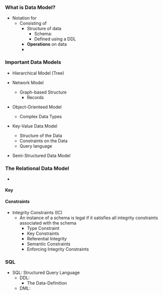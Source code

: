 
### What is Data Model?
* Notation for
  * Consisting of 
    * Structure of data
      * Schema: 
      * Defined using a DDL
    * **Operations** on data
    *
    
### Important Data Models
* Hierarchical Model (Tree)

* Network Model
  * Graph-based Structure
    * Records
    
* Object-Orienteed Model
  * Complex Data Types
  
* Key-Value Data Model
  * Structure of the Data
  * Constraints on the Data
  * Query language
* Semi-Structured Data Model

### The Relational Data Model
* 
#### Key
#### Constraints
* Integrity Constraints (IC)
  * An instance of a schema is legal if it satisfies all integrity constraints associated with the schema
    * Type Constraint
    * Key Constraints
    * Referential Integrity
    * Semantic Constraints
    * Enforcing Integrity Constraints
    
### SQL
* SQL: Structured Query Language
  * DDL:
    * The Data-Definition
  * DML:
